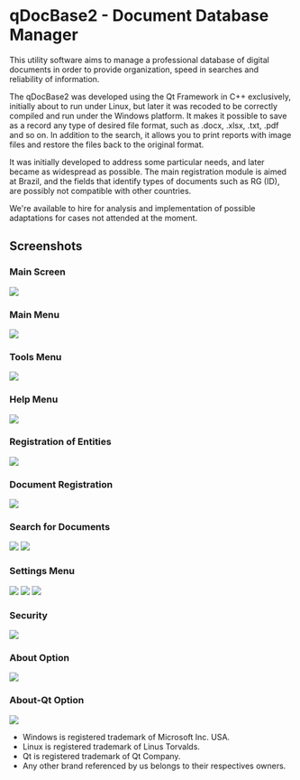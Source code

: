 # qDocBase2 - Document Database Manager

This utility software aims to manage a professional database of digital
documents in order to provide organization, speed in searches and reliability of
information.

The qDocBase2 was developed using the Qt Framework in C++ exclusively, initially about to run under Linux, but later it was recoded to be correctly compiled and run under the Windows platform.
It makes it possible to save as a record any type of desired file format, such
as .docx, .xlsx, .txt, .pdf and so on.
In addition to the search, it allows you to print reports with image files and
restore the files back to the original format.

It was initially developed to address some particular needs, and later became as widespread as possible.
The main registration module is aimed at Brazil, and the fields that identify types of documents such as RG (ID), are possibly not compatible with other countries.

We're available to hire for analysis and implementation of possible adaptations for cases not attended at the moment.

## Screenshots

### Main Screen
![](doc/screenshots/tela01.png)

### Main Menu
![](doc/screenshots/menu-principal.png)

### Tools Menu
![](doc/screenshots/menu-ferramentas.png)

### Help Menu
![](doc/screenshots/menu-ajuda.png)

### Registration of Entities
![](doc/screenshots/cad-ent.png)

### Document Registration
![](doc/screenshots/cad-docs.png)

### Search for Documents
![](doc/screenshots/busca-avanc.png)
![](doc/screenshots/busca-avanc-pesq.png)

### Settings Menu
![](doc/screenshots/config-01.png)
![](doc/screenshots/config-02.png)
![](doc/screenshots/config-03.png)

### Security
![](doc/screenshots/seguranca.png)

### About Option
![](doc/screenshots/tela-sobre.png)

### About-Qt Option
![](doc/screenshots/sobre-qt.png)


- Windows is registered trademark of Microsoft Inc. USA.
- Linux is registered trademark of Linus Torvalds.
- Qt is registered trademark of Qt Company.
- Any other brand referenced by us belongs to their respectives owners.
